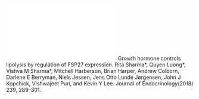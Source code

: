 ---
---

![](/images/staff_members/joe180282.pdf)Growth hormone controls lipolysis by regulation of FSP27 expression. Rita Sharma\*, Quyen Luong\*, Vishva M Sharma\*, Mitchell Harberson, Brian Harper, Andrew Colborn, Darlene E Berryman, Niels Jessen, Jens Otto Lunde J&oslash;rgensen, John J Kopchick, Vishwajeet Puri, and Kevin Y Lee. Journal of Endocrinology(2018) 239, 289–301.